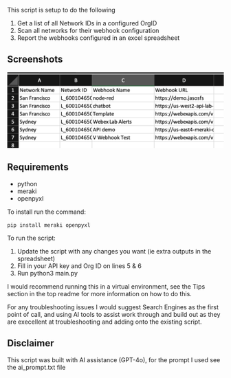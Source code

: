This script is setup to do the following

1. Get a list of all Network IDs in a configured OrgID
2. Scan all networks for their webhook configuration
2. Report the webhooks configured in an excel spreadsheet

## Screenshots

![This is an example of the output.](/Find_Configured_Webhooks/Screenshot.png)

## Requirements 

* python
* meraki
* openpyxl

To install run the command:
```
pip install meraki openpyxl
```

To run the script:
1. Update the script with any changes you want (ie extra outputs in the spreadsheet)
2. Fill in your API key and Org ID on lines 5 & 6
3. Run python3 main.py 

I would recommend running this in a virtual environment, see the Tips section in the top readme for more information on how to do this.

For any troubleshooting issues I would suggest Search Engines as the first point of call, and using AI tools to assist work through and build out as they are execellent at troubleshooting and adding onto the existing script.

## Disclaimer

This script was built with AI assistance (GPT-4o), for the prompt I used see the ai_prompt.txt file